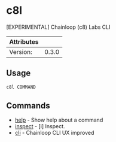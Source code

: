 # c8l

[EXPERIMENTAL] Chainloop (c8) Labs CLI

| Attributes       | &nbsp;
|------------------|-------------
| Version:         | 0.3.0

## Usage

```bash
c8l COMMAND
```

## Commands

- [help](c8l_help) - Show help about a command
- [inspect](c8l_inspect) - [i] Inspect.
- [cli](c8l_cli) - Chainloop CLI UX improved


